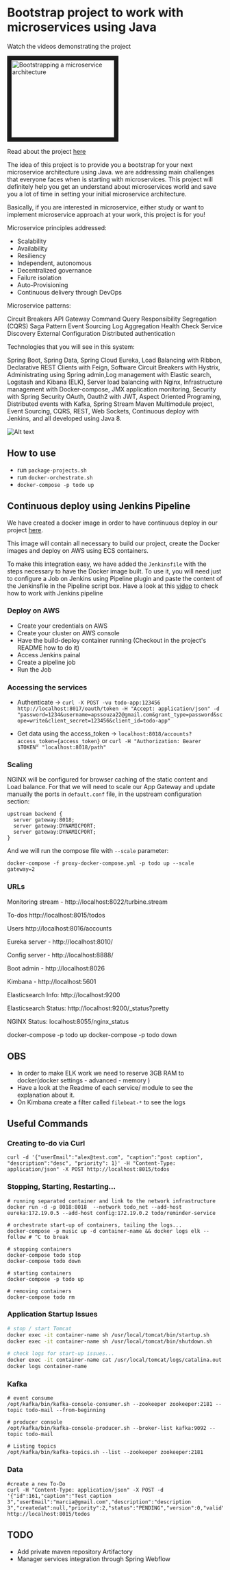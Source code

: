 # Bootstrap project to work with microservices using Java

Watch the videos demonstrating the project

<a href="https://medium.com/@alexsandrosouza/bootstrapping-a-microservices-screencast-7212aa3912cc" target="_blank"><img src="http://img.youtube.com/vi/6LPDbgf5ssU/0.jpg" 
alt="Bootstrapping a microservice architecture" width="240" height="180" border="10" /></a>

Read about the project [here](https://medium.com/hands-on-microservices-with-java/bootstrapping-microservices-your-microservice-architecture-ready-438eefb2e435)

The idea of this project is to provide you a bootstrap for your next microservice architecture using Java. we are addressing main challenges that everyone faces when is starting with microservices. This project will definitely help you get an understand about microservices world and save you a lot of time in setting your initial microservice architecture.

Basically, if you are interested in microservice, either study or want to implement microservice approach at your work, this project is for you!


Microservice principles addressed:

* Scalability
* Availability
* Resiliency
* Independent, autonomous
* Decentralized governance
* Failure isolation
* Auto-Provisioning
* Continuous delivery through DevOps

Microservice patterns:

Circuit Breakers
API Gateway
Command Query Responsibility Segregation (CQRS)
Saga Pattern
Event Sourcing
Log Aggregation
Health Check
Service Discovery
External Configuration
Distributed authentication

Technologies that you will see in this system:

Spring Boot, Spring Data, Spring Cloud Eureka, Load Balancing with Ribbon, 
Declarative REST Clients with Feign, Software Circuit Breakers with Hystrix, 
Administrating using Spring admin,Log management with Elastic search, Logstash and Kibana (ELK), 
Server load balancing with Nginx,
Infrastructure management with Docker-compose, JMX application monitoring,
Security with Spring Security OAuth, Oauth2 with JWT, Aspect Oriented Programing, 
Distributed events with Kafka, Spring Stream Maven Multimodule project, Event Sourcing, 
CQRS, REST, Web Sockets, Continuous deploy with Jenkins, and all developed using Java 8.


![Alt text](assets/microservices-arch.jpg?raw=true "microservices architecture")


## How to use

* run `package-projects.sh`
* run `docker-orchestrate.sh`
* `docker-compose -p todo up` 

## Continuous deploy using Jenkins Pipeline
We have created a docker image in order to have continuous deploy in our project [here](https://github.com/apssouza22/build-deploy).

This image will contain all necessary to build our project, create the Docker images and 
deploy on AWS using ECS containers. 

To make this integration easy, we have added the `Jenkinsfile` with the steps necessary to have
the Docker image built. To use it, you will need just to configure a Job on Jenkins using Pipeline plugin
and paste the content of the Jenkinsfile in the Pipeline script box. Have a look at this 
[video](https://www.youtube.com/watch?v=u3xLXEnlu2M&t=1023s&index=2&list=PLoO1q0-ZB3v6ZN6qvk0dsRRuxjiAQDuZx)
to check how to work with Jenkins pipeline

### Deploy on AWS 
* Create your credentials on AWS 
* Create your cluster on AWS console
* Have the build-deploy container running (Checkout in the project's README how to do it)
* Access Jenkins painal
* Create a pipeline job
* Run the Job

### Accessing the services
* Authenticate -> ```curl -X POST -vu todo-app:123456 http://localhost:8017/oauth/token -H "Accept: application/json" -d "password=1234&username=apssouza22@gmail.com&grant_type=password&scope=write&client_secret=123456&client_id=todo-app"```   

* Get data using the access_token -> `localhost:8018/accounts?access_token={access_token}` or `curl -H "Authorization: Bearer $TOKEN" "localhost:8018/path"`

### Scaling 
NGINX will  be configured for browser caching of the static content and Load balance. For that we will need to scale our App Gateway 
and update manually the ports in `default.conf` file, in the upstream configuration section:

```
upstream backend {
  server gateway:8018;
  server gateway:DYNAMICPORT;
  server gateway:DYNAMICPORT;
}
```

And we will run the compose file with `--scale` parameter:

`docker-compose -f proxy-docker-compose.yml -p todo up --scale gateway=2`

### URLs
Monitoring stream - http://localhost:8022/turbine.stream

To-dos http://localhost:8015/todos

Users http://localhost:8016/accounts 

Eureka server - http://localhost:8010/

Config server - http://localhost:8888/

Boot admin - http://localhost:8026

Kimbana - http://localhost:5601

Elasticsearch Info: http://localhost:9200

Elasticsearch Status: http://localhost:9200/_status?pretty

NGINX Status: localhost:8055/nginx_status

docker-compose -p todo up
docker-compose -p todo down

## OBS
* In order to make ELK work we need to reserve 3GB RAM to docker(docker settings - advanced - memory )
* Have a look at the Readme of each service/ module to see the explanation about it.
* On Kimbana create a filter called `filebeat-*` to see the logs

## Useful Commands

### Creating to-do via Curl
```
curl -d '{"userEmail":"alex@test.com", "caption":"post caption", "description":"desc", "priority": 1}' -H "Content-Type: application/json" -X POST http://localhost:8015/todos
```

### Stopping, Starting, Restarting...

```
# running separated container and link to the network infrastructure
docker run -d -p 8018:8018  --network todo_net --add-host eureka:172.19.0.5 --add-host config:172.19.0.2 todo/reminder-service

# orchestrate start-up of containers, tailing the logs...
docker-compose -p music up -d container-name && docker logs elk --follow # ^C to break

# stopping containers
docker-compose todo stop
docker-compose todo down

# starting containers
docker-compose -p todo up

# removing containers
docker-compose todo rm

```

### Application Startup Issues

```bash
# stop / start Tomcat
docker exec -it container-name sh /usr/local/tomcat/bin/startup.sh
docker exec -it container-name sh /usr/local/tomcat/bin/shutdown.sh

# check logs for start-up issues...
docker exec -it container-name cat /usr/local/tomcat/logs/catalina.out
docker logs container-name
```

### Kafka
```
# event consume
/opt/kafka/bin/kafka-console-consumer.sh --zookeeper zookeeper:2181 --topic todo-mail --from-beginning

# producer console
/opt/kafka/bin/kafka-console-producer.sh --broker-list kafka:9092 --topic todo-mail

# Listing topics
/opt/kafka/bin/kafka-topics.sh --list --zookeeper zookeeper:2181
```

### Data
```
#create a new To-Do 
curl -H "Content-Type: application/json" -X POST -d '{"id":161,"caption":"Test caption 3","userEmail":"marcia@gmail.com","description":"description 3","createdat":null,"priority":2,"status":"PENDING","version":0,"valid":true}' http://localhost:8015/todos
```

## TODO
* Add private maven repository Artifactory
* Manager services integration through Spring Webflow
